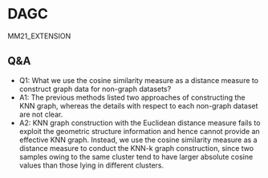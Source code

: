 # DAGC
MM21_EXTENSION


## Q&A
* Q1: What we use the cosine similarity measure as a distance measure to construct graph data for non-graph datasets?
* A1: The previous methods listed two approaches of constructing the KNN graph, whereas the details with respect to each non-graph dataset are not clear.
* A2: KNN graph construction with the Euclidean distance measure fails to exploit the geometric structure information and hence cannot provide an effective KNN graph. Instead, we use the cosine similarity measure as a distance measure to conduct the KNN-k graph construction, since two samples owing to the same cluster tend to have larger absolute cosine values than those lying in different clusters.
